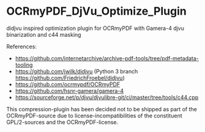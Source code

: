 # OCRmyPDF_DjVu_Optimize_Plugin
didjvu inspired optimization plugin for OCRmyPDF with Gamera-4 djvu binarization and c44 masking

References:
- https://github.com/internetarchive/archive-pdf-tools/tree/pdf-metadata-tooling
- https://github.com/jwilk/didjvu (Python 3 branch https://github.com/FriedrichFroebel/didjvu)
- https://github.com/ocrmypdf/OCRmyPDF
- https://github.com/hsnr-gamera/gamera-4
- https://sourceforge.net/p/djvu/djvulibre-git/ci/master/tree/tools/c44.cpp

This compression-plugin has been decided not to be shipped as part of the OCRmyPDF-source due to license-incompatibilities of the constituent GPL/2-sources and the OCRmyPDF-license.
